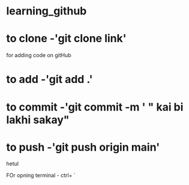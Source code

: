 # learning_github

# to clone -'git clone link'


 for adding code on gitHub
# to add -'git add .'
# to commit -'git commit -m ' " kai bi lakhi sakay"
# to push -'git push origin main'
hetul

FOr opning terminal - ctrl+ `
